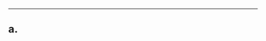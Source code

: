 -------------------------------------------------------------------
a.
-------------------------------------------------------------------